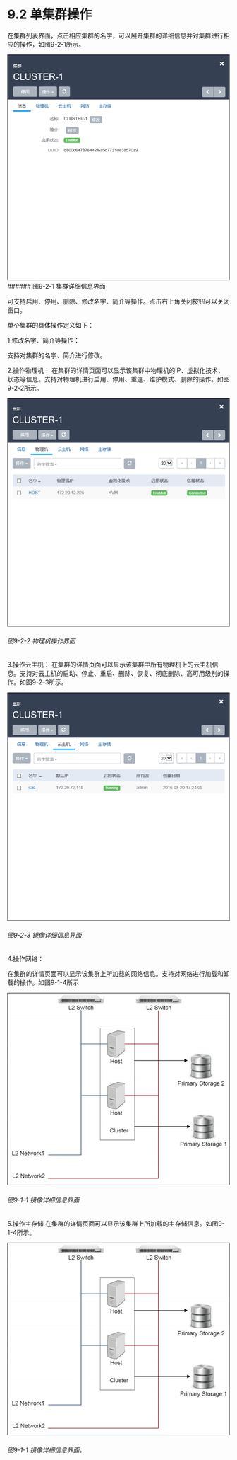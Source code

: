 # 9.2 单集群操作

在集群列表界面，点击相应集群的名字，可以展开集群的详细信息并对集群进行相应的操作，如图9-2-1所示。

![png](../images/9-2-1.png "图9-2-1  集群详细信息界面")###### 图9-2-1  集群详细信息界面

可支持启用、停用、删除、修改名字、简介等操作。点击右上角关闭按钮可以关闭窗口。

单个集群的具体操作定义如下：

1.修改名字、简介等操作：

支持对集群的名字、简介进行修改。

2.操作物理机：
在集群的详情页面可以显示该集群中物理机的IP、虚拟化技术、状态等信息。支持对物理机进行启用、停用、重连、维护模式、删除的操作。如图9-2-2所示。

![png](../images/9-2-2.png "图9-2-2  物理机操作界面")
###### 图9-2-2  物理机操作界面

3.操作云主机：
在集群的详情页面可以显示该集群中所有物理机上的云主机信息。支持对云主机的启动、停止、重启、删除、恢复、彻底删除、高可用级别的操作。如图9-2-3所示。

![png](../images/9-2-3.png "图9-2-3 镜像详细信息界面")
###### 图9-2-3 镜像详细信息界面

4.操作网络：

在集群的详情页面可以显示该集群上所加载的网络信息。支持对网络进行加载和卸载的操作。如图9-1-4所示

![png](../images/9-1-1.png "图9-1-1 镜像详细信息界面")
###### 图9-1-1 镜像详细信息界面


5.操作主存储
在集群的详情页面可以显示该集群上所加载的主存储信息。如图9-1-4所示。

![png](../images/9-1-1.png "图9-1-1 镜像详细信息界面")
###### 图9-1-1 镜像详细信息界面。